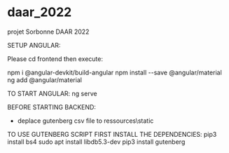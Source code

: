 # daar_2022
projet Sorbonne DAAR 2022


SETUP ANGULAR:

Please cd frontend then execute: 

npm i @angular-devkit/build-angular
npm install --save @angular/material
ng add @angular/material

TO START ANGULAR:
ng serve

BEFORE STARTING BACKEND:
- deplace gutenberg csv file to ressources\static

TO USE GUTENBERG SCRIPT FIRST INSTALL THE DEPENDENCIES:
pip3 install bs4
sudo apt install libdb5.3-dev
pip3 install gutenberg
